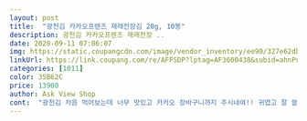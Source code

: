 ```yaml
---
layout: post 
title:  "광천김 카카오프렌즈 재래전장김 20g, 10봉" 
description: 광천김 카카오프렌즈 재래전장 ..
date: 2020-09-11 07:06:07 
img: https://static.coupangcdn.com/image/vendor_inventory/ee90/327e62db3804eb487e609ac10a84b84430a66369bff19692e7ee1daf2217.jpg 
linkUrl: https://link.coupang.com/re/AFFSDP?lptag=AF3600438&subid=ahnPublicAsk&pageKey=1692648072&itemId=2881929029&vendorItemId=70871039475&traceid=V0-113-221c0fdd238c2f41 
categories: [1011] 
color: 35B62C 
price: 13900 
author: Ask View Shop 
cont:  "광천김 처음 먹어보는데 너무 맛있고 카카오 장바구니까지 주시네여!! 귀엽고 잘 쓸수있울고같아요ㅎㅎ 재구매 의사 있습니다많이 파세요)<br/>김도 맛있어요 유통기한도 넉ㄴ걱하네용<br/>마트에서 사먹는거보다 훨싸고 사은품쥬시고<br/>맛있게먹겠씀다ㅎ 재구매의사있음<br/>요새 집에서 밥먹을때 빠질수없는 김! 한번에 먹을때 많이 먹어서 전장김으로 구매했어요  그냥 전장김 10봉 해도 싼가격인데 장바구니까지 주니 안살 이유가 없네요 맛은 뭐 광천김이니 보장되어있고 짱짱이에요<br/>장바구니가 넘귀여오요!!!!!!!!<br/>" 
---
```

